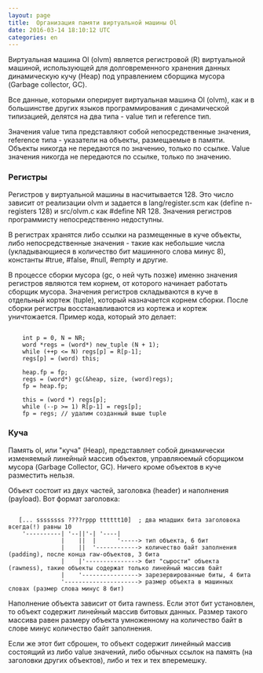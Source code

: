 ```yaml
---
layout: page
title:  Организация памяти виртуальной машины Ol
date: 2016-03-14 18:10:12 UTC
categories: en
---
```


   Виртуальная машина Ol (olvm) является регистровой (R) виртуальной машиной, использующей для долговременного хранения данных динамическую кучу (Heap) под управлением сборщика мусора (Garbage collector, GC).

   Все данные, которыми оперирует виртуальная машина Ol (olvm), как и в большинстве других языков программирования с динамической типизацией, делятся на два типа - value тип и reference тип.

   Значения value типа представляют собой непосредственные значения, reference типа - указатели на объекты, размещаемые в памяти. Объекты никогда не передаются по значению, только по ссылке. Value значения никогда не передаются по ссылке, только по значению.

### Регистры

   Регистров у виртуальной машины в насчитывается 128. Это число зависит от реализации olvm и задается в lang/register.scm как (define n-registers 128) и src/olvm.c как #define NR 128. Значения регистров программисту непосредственно недоступны.

   В регистрах хранятся либо ссылки на размещенные в куче объекты, либо непосредственные значения - такие как небольшие числа (укладывающиеся в количество бит машинного слова минус 8), константы #true, #false, #null, #empty и другие.

   В процессе сборки мусора (gc, о ней чуть позже) именно значения регистров являются тем корнем, от которого начинает работать сборщик мусора. Значения регистров складываются в куче в отдельный кортеж (tuple), который назначается корнем сборки. После сборки регистры восстанавливаются из кортежа и кортеж уничтожается.
Пример кода, который это делает:
<pre><code>
    int p = 0, N = NR;
    word *regs = (word*) new_tuple (N + 1);
    while (++p <= N) regs[p] = R[p-1];
    regs[p] = (word) this;

    heap.fp = fp;
    regs = (word*) gc(&heap, size, (word)regs);
    fp = heap.fp;

    this = (word *) regs[p];
    while (--p >= 1) R[p-1] = regs[p];
    fp = regs; // удалим созданный выше tuple
</code></pre>

### Куча

   Память ol, или "куча" (Heap), представляет собой динамически изменяемый линейный массив объектов, управляюемый сборщиком мусора (Garbage Collector, GC). Ничего кроме объектов в куче разместить нельзя.

   Объект состоит из двух частей, заголовка (header) и наполнения (payload). Вот формат заголовка:
<pre><code>
   [... ssssssss ????rppp tttttt10]  ; два младших бита заголовока всегда(!) равны 10
    '----------| '--||'-| '----|
               |    ||  |      '-----> тип объекта, 6 бит
               |    ||  '------------> количество байт заполнения (padding), после конца raw-объектов, 3 бита
               |    |'---------------> бит "сырости" объекта (rawness), такие объекты содержат только линейный массив байт
               |    '----------------> зарезервированные биты, 4 бита
               '---------------------> размер объекта в машинных словах (размер слова минус 8 бит)
</code></pre>

   Наполнение объекта зависит от бита rawness. Если этот бит установлен, то объект содержит линейный массив битовых данных. Размер такого массива равен размеру объекта умноженному на количество байт в слове минус количество байт заполнения.
   
   Если же этот бит сброшен, то объект содержит линейный массив состоящий из либо value значений, либо обычных ссылок на память (на заголовки других объектов), либо и тех и тех вперемешку.
   
   